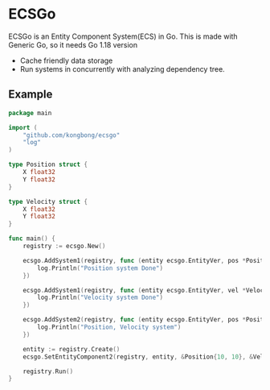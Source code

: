 # ECSGo
ECSGo is an Entity Component System(ECS) in Go.
This is made with Generic Go, so it needs Go 1.18 version

- Cache friendly data storage
- Run systems in concurrently with analyzing dependency tree.


## Example
```go
package main

import (
    "github.com/kongbong/ecsgo"
    "log"
)

type Position struct {
    X float32
    Y float32
}

type Velocity struct {
    X float32
    Y float32
}

func main() {
    registry := ecsgo.New()

    ecsgo.AddSystem1(registry, func (entity ecsgo.EntityVer, pos *Position) {		
        log.Println("Position system Done")
    })

    ecsgo.AddSystem1(registry, func (entity ecsgo.EntityVer, vel *Velocity) {
        log.Println("Velocity system Done")
    })

    ecsgo.AddSystem2(registry, func (entity ecsgo.EntityVer, pos *Position, vel *Velocity) {
        log.Println("Position, Velocity system")		
    })

    entity := registry.Create()
    ecsgo.SetEntityComponent2(registry, entity, &Position{10, 10}, &Velocity{10, 10})

    registry.Run()
}
```
